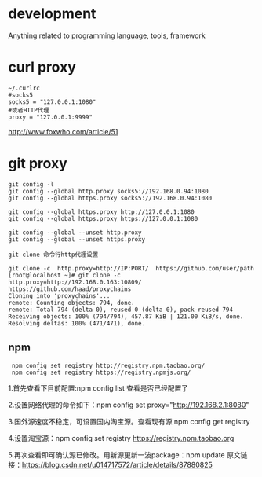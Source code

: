 # development
Anything related to programming language, tools, framework

# curl proxy
```
~/.curlrc
#socks5
socks5 = "127.0.0.1:1080"
#或者HTTP代理
proxy = "127.0.0.1:9999"
```
http://www.foxwho.com/article/51

# git proxy
```
git config -l
git config --global http.proxy socks5://192.168.0.94:1080
git config --global https.proxy socks5://192.168.0.94:1080

git config --global https.proxy http://127.0.0.1:1080
git config --global https.proxy https://127.0.0.1:1080

git config --global --unset http.proxy
git config --global --unset https.proxy

git clone 命令行http代理设置

git clone -c  http.proxy=http://IP:PORT/  https://github.com/user/path
[root@localhost ~]# git clone -c http.proxy=http://192.168.0.163:10809/ https://github.com/haad/proxychains
Cloning into 'proxychains'...
remote: Counting objects: 794, done.
remote: Total 794 (delta 0), reused 0 (delta 0), pack-reused 794
Receiving objects: 100% (794/794), 457.87 KiB | 121.00 KiB/s, done.
Resolving deltas: 100% (471/471), done.
```
## npm
```
 npm config set registry http://registry.npm.taobao.org/
 npm config set registry https://registry.npmjs.org/
```
1.首先查看下目前配置:npm config list 查看是否已经配置了

2.设置网络代理的命令如下：npm config set proxy="http://192.168.2.1:8080"

3.国外源速度不稳定，可设置国内淘宝源。查看现有源  npm config get registry

4.设置淘宝源：npm config set registry https://registry.npm.taobao.org

5.再次查看即可确认源已修改。用新源更新一波package：npm update
原文链接：https://blog.csdn.net/u014717572/article/details/87880825
